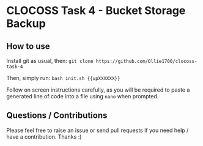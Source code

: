 # CLOCOSS Task 4 - Bucket Storage Backup
## How to use
Install git as usual, then:
`git clone https://github.com/Ollie1700/clocoss-task-4`

Then, simply run:
`bash init.sh {{upXXXXXX}}`

Follow on screen instructions carefully, as you will be required to paste a generated line of code into a file using `nano` when prompted.

## Questions / Contributions
Please feel free to raise an issue or send pull requests if you need help / have a contribution. Thanks :)
